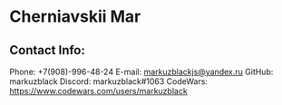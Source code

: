 # Cherniavskii Mar
## Contact Info:
Phone: +7(908)-996-48-24
E-mail: markuzblackjs@yandex.ru
GitHub: markuzblack
Discord: markuzblack#1063
CodeWars: https://www.codewars.com/users/markuzblack